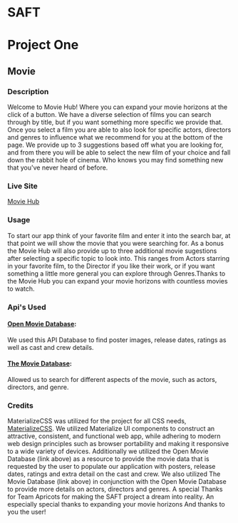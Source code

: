 # SAFT
# Project One
## Movie

### Description
Welcome to Movie Hub! Where you can expand your movie horizons at the click of a button. We have a diverse selection of films you can search through by title, but if you want something more specific we provide that. Once you select a film you are able to also look for specific actors, directors and genres to influence what we recommend for you at the bottom of the page. We provide up to 3 suggestions based off what you are looking for, and from there you will be able to select the new film of your choice and fall down the rabbit hole of cinema. Who knows you may find something new that you've never heard of before. 

### Live Site
[Movie Hub]()
### Usage
To start our app think of your favorite film and enter it into the search bar, at that point we will show the movie that you were searching for. As a bonus the Movie Hub will also provide up to three additional movie sugestions after selecting a specific topic to look into. This ranges from Actors starring in your favorite film, to the Director if you like their work, or if you want something a little more general you can explore through Genres.Thanks to the Movie Hub you can expand your movie horizons with countless movies to watch. 
### Api's Used
 #### [Open Movie Database](http://www.omdbapi.com/): 
 We used this API Database to find poster images, release dates, ratings as well as cast and crew details.
 #### [The Movie Database](https://www.themoviedb.org/documentation/api):
 Allowed us to search for different aspects of the movie, such as actors, directors, and genre. 
 
 
### Credits
MaterializeCSS was utilized for the project for all CSS needs, [MaterializeCSS](https://materializecss.com/about.html). We utilized  Materialize UI components to construct an attractive, consistent, and functional web app, while adhering to modern web design principles such as browser portability and making it responsive to a wide variety of devices. Additionally we utilized the Open Movie Database (link above) as a resource to provide the movie data that is requested by the user to populate our application with posters, release dates, ratings and extra detail on the cast and crew. We also utilized The Movie Database (link above) in conjunction with the Open Movie Database to provide more details on actors, directors and genres.
A special Thanks for Team Apricots for making the SAFT project a dream into reality.
An especially special thanks to expanding your movie horizons
And thanks to you the user!
